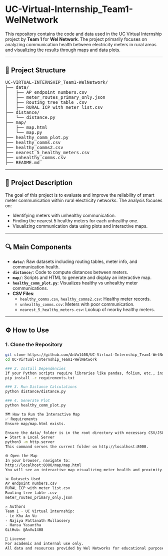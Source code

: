 # UC-Virtual-Internship_Team1-WelNetwork

This repository contains the code and data used in the UC Virtual Internship project by **Team 1** for **Wel Network**. The project primarily focuses on analyzing communication health between electricity meters in rural areas and visualizing the results through maps and data plots.

---

## 📁 Project Structure

<pre>
UC-VIRTUAL-INTERNSHIP_Team1-WelNetwork/
├── data/
│   ├── AP endpoint numbers.csv
│   ├── meter_routes_primary_only.json
│   ├── Routing tree table .csv
│   ├── RURAL ICP with meter list.csv
├── distance/
│   └── distance.py
├── map/
│   ├── map.html
│   └── map.py
├── healthy_comm_plot.py
├── healthy_comms.csv
├── healthy_comms2.csv
├── nearest_5_healthy_meters.csv
├── unhealthy_comms.csv
├── README.md
</pre>

---

## 📌 Project Description

The goal of this project is to evaluate and improve the reliability of smart meter communication within rural electricity networks. The analysis focuses on:
- Identifying meters with unhealthy communication.
- Finding the nearest 5 healthy meters for each unhealthy one.
- Visualizing communication data using plots and interactive maps.

---

## 🔍 Main Components

- **`data/`**: Raw datasets including routing tables, meter info, and communication health.
- **`distance/`**: Code to compute distances between meters.
- **`map/`**: Scripts and HTML to generate and display an interactive map.
- **`healthy_comm_plot.py`**: Visualizes healthy vs unhealthy meter communications.
- **CSV Files**:
  - `healthy_comms.csv`, `healthy_comms2.csv`: Healthy meter records.
  - `unhealthy_comms.csv`: Meters with poor communication.
  - `nearest_5_healthy_meters.csv`: Lookup of nearby healthy meters.

---

## ⚙️ How to Use

### 1. Clone the Repository

```bash
git clone https://github.com/AnVu1408/UC-Virtual-Internship_Team1-WelNetwork.git
cd UC-Virtual-Internship_Team1-WelNetwork

### 2. Install Dependencies
If your Python scripts require libraries like pandas, folium, etc., install them using:
pip install -r requirements.txt

### 3. Run Distance Calculations
python distance/distance.py

### 4. Generate Plot
python healthy_comm_plot.py

🗺️ How to Run the Interactive Map
✅ Requirements
Ensure map/map.html exists.

Ensure the data/ folder is in the root directory with necessary CSV/JSON files.
▶️ Start a Local Server
python3 -m http.server
This command serves the current folder on http://localhost:8000.

🌐 Open the Map
In your browser, navigate to:
http://localhost:8000/map/map.html
You will see an interactive map visualizing meter health and proximity.

📊 Datasets Used
AP endpoint numbers.csv
RURAL ICP with meter list.csv
Routing tree table .csv
meter_routes_primary_only.json

✍️ Authors
Team 1 - UC Virtual Internship:
- Le Kha An Vu
- Najiya Pattanath Mullassery
- Hansa Yasantha
GitHub: @AnVu1408

📄 License
For academic and internal use only.
All data and resources provided by Wel Networks for educational purposes under agreement with the University of Canterbury.
